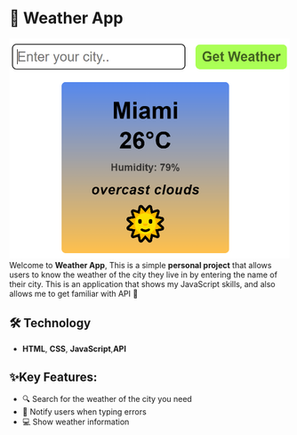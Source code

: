 # 🌟 Weather App
![CV Banner](./img/display.png)  
Welcome to **Weather App**, This is a simple **personal project** that allows users to know the weather of the city they live in by entering the name of their city.
This is an application that shows my JavaScript skills, and also allows me to get familiar with API 🚀
## 🛠 Technology
- **HTML**, **CSS**, **JavaScript**,**API**
## ✨Key Features:
- 🔍 Search for the weather of the city you need
- 🔔 Notify users when typing errors
- 💻 Show weather information
